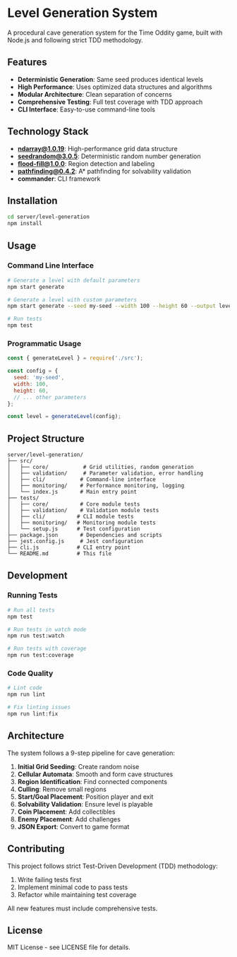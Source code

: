 # Level Generation System

A procedural cave generation system for the Time Oddity game, built with Node.js and following strict TDD methodology.

## Features

- **Deterministic Generation**: Same seed produces identical levels
- **High Performance**: Uses optimized data structures and algorithms
- **Modular Architecture**: Clean separation of concerns
- **Comprehensive Testing**: Full test coverage with TDD approach
- **CLI Interface**: Easy-to-use command-line tools

## Technology Stack

- **ndarray@1.0.19**: High-performance grid data structure
- **seedrandom@3.0.5**: Deterministic random number generation
- **flood-fill@1.0.0**: Region detection and labeling
- **pathfinding@0.4.2**: A* pathfinding for solvability validation
- **commander**: CLI framework

## Installation

```bash
cd server/level-generation
npm install
```

## Usage

### Command Line Interface

```bash
# Generate a level with default parameters
npm start generate

# Generate a level with custom parameters
npm start generate --seed my-seed --width 100 --height 60 --output level.json

# Run tests
npm test
```

### Programmatic Usage

```javascript
const { generateLevel } = require('./src');

const config = {
  seed: 'my-seed',
  width: 100,
  height: 60,
  // ... other parameters
};

const level = generateLevel(config);
```

## Project Structure

```
server/level-generation/
├── src/
│   ├── core/           # Grid utilities, random generation
│   ├── validation/     # Parameter validation, error handling
│   ├── cli/           # Command-line interface
│   ├── monitoring/    # Performance monitoring, logging
│   └── index.js       # Main entry point
├── tests/
│   ├── core/          # Core module tests
│   ├── validation/    # Validation module tests
│   ├── cli/          # CLI module tests
│   ├── monitoring/   # Monitoring module tests
│   └── setup.js      # Test configuration
├── package.json       # Dependencies and scripts
├── jest.config.js     # Jest configuration
├── cli.js            # CLI entry point
└── README.md         # This file
```

## Development

### Running Tests

```bash
# Run all tests
npm test

# Run tests in watch mode
npm run test:watch

# Run tests with coverage
npm run test:coverage
```

### Code Quality

```bash
# Lint code
npm run lint

# Fix linting issues
npm run lint:fix
```

## Architecture

The system follows a 9-step pipeline for cave generation:

1. **Initial Grid Seeding**: Create random noise
2. **Cellular Automata**: Smooth and form cave structures
3. **Region Identification**: Find connected components
4. **Culling**: Remove small regions
5. **Start/Goal Placement**: Position player and exit
6. **Solvability Validation**: Ensure level is playable
7. **Coin Placement**: Add collectibles
8. **Enemy Placement**: Add challenges
9. **JSON Export**: Convert to game format

## Contributing

This project follows strict Test-Driven Development (TDD) methodology:

1. Write failing tests first
2. Implement minimal code to pass tests
3. Refactor while maintaining test coverage

All new features must include comprehensive tests.

## License

MIT License - see LICENSE file for details. 